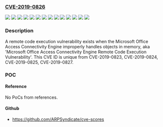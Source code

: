 ### [CVE-2019-0826](https://cve.mitre.org/cgi-bin/cvename.cgi?name=CVE-2019-0826)
![](https://img.shields.io/static/v1?label=Product&message=Microsoft%20Office&color=blue)
![](https://img.shields.io/static/v1?label=Product&message=Office%20365%20ProPlus&color=blue)
![](https://img.shields.io/static/v1?label=Version&message=2010%20Service%20Pack%202%20(32-bit%20editions)%20&color=brightgreen)
![](https://img.shields.io/static/v1?label=Version&message=2010%20Service%20Pack%202%20(64-bit%20editions)%20&color=brightgreen)
![](https://img.shields.io/static/v1?label=Version&message=2013%20RT%20Service%20Pack%201%20&color=brightgreen)
![](https://img.shields.io/static/v1?label=Version&message=2013%20Service%20Pack%201%20(32-bit%20editions)%20&color=brightgreen)
![](https://img.shields.io/static/v1?label=Version&message=2013%20Service%20Pack%201%20(64-bit%20editions)%20&color=brightgreen)
![](https://img.shields.io/static/v1?label=Version&message=2016%20(32-bit%20edition)%20&color=brightgreen)
![](https://img.shields.io/static/v1?label=Version&message=2016%20(64-bit%20edition)%20&color=brightgreen)
![](https://img.shields.io/static/v1?label=Version&message=2019%20for%2032-bit%20editions%20&color=brightgreen)
![](https://img.shields.io/static/v1?label=Version&message=2019%20for%2064-bit%20editions%20&color=brightgreen)
![](https://img.shields.io/static/v1?label=Version&message=32-bit%20Systems%20&color=brightgreen)
![](https://img.shields.io/static/v1?label=Version&message=64-bit%20Systems%20&color=brightgreen)
![](https://img.shields.io/static/v1?label=Vulnerability&message=Remote%20Code%20Execution&color=brightgreen)

### Description

A remote code execution vulnerability exists when the Microsoft Office Access Connectivity Engine improperly handles objects in memory, aka 'Microsoft Office Access Connectivity Engine Remote Code Execution Vulnerability'. This CVE ID is unique from CVE-2019-0823, CVE-2019-0824, CVE-2019-0825, CVE-2019-0827.

### POC

#### Reference
No PoCs from references.

#### Github
- https://github.com/ARPSyndicate/cve-scores

